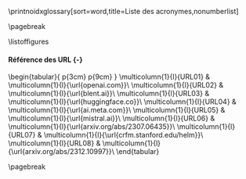 \printnoidxglossary[sort=word,title=Liste des acronymes,nonumberlist]

\pagebreak

\listoffigures

#### Référence des URL {-}
\begin{tabular}{ p{3cm} p{9cm}  }
    \multicolumn{1}{l}{URL01} & \multicolumn{1}{l}{\url{openai.com}}\\
    \multicolumn{1}{l}{URL02} & \multicolumn{1}{l}{\url{blent.ai}}\\
    \multicolumn{1}{l}{URL03} & \multicolumn{1}{l}{\url{huggingface.co}}\\
    \multicolumn{1}{l}{URL04} & \multicolumn{1}{l}{\url{ai.meta.com}}\\
    \multicolumn{1}{l}{URL05} & \multicolumn{1}{l}{\url{mistral.ai}}\\
    \multicolumn{1}{l}{URL06} & \multicolumn{1}{l}{\url{arxiv.org/abs/2307.06435}}\\
    \multicolumn{1}{l}{URL07} & \multicolumn{1}{l}{\url{crfm.stanford.edu/helm}}\\
    \multicolumn{1}{l}{URL08} & \multicolumn{1}{l}{\url{arxiv.org/abs/2312.10997}}\\
\end{tabular}

\pagebreak

<!--\listoftables

#### Référence des URL {-}
\begin{tabular}{ p{3cm} p{9cm}  }
\end{tabular}

\pagebreak

\listofappendices
\addcontentsline{toc}{chapter}{Liste des annexes}

\pagebreak-->